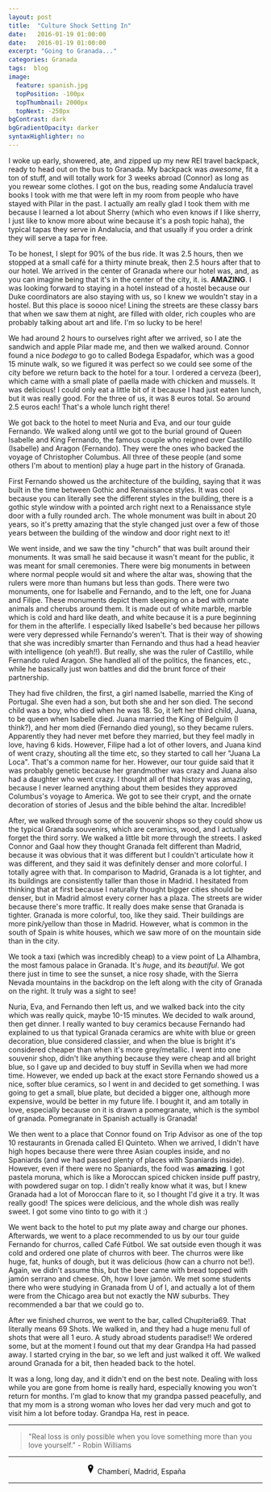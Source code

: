 ```yaml
---
layout: post
title:  "Culture Shock Setting In"
date:   2016-01-19 01:00:00
date:   2016-01-19 01:00:00
excerpt: "Going to Granada..."
categories: Granada
tags:  blog
image:
  feature: spanish.jpg
  topPosition: -100px
  topThumbnail: 2000px
  topNext: -250px
bgContrast: dark
bgGradientOpacity: darker
syntaxHighlighter: no
---
```


I woke up early, showered, ate, and zipped up my new REI travel backpack, ready to head out on the bus to Granada. My backpack was *awesome*, fit a ton of stuff, and will totally work for 3 weeks abroad (Connor) as long as you rewear some clothes. I got on the bus, reading some Andalucía travel books I took with me that were left in my room from people who have stayed with Pilar in the past. I actually am really glad I took them with me because I learned a lot about Sherry (which who even knows if I like sherry, I just like to know more about wine because it's a posh topic haha), the typical tapas they serve in Andalucía, and that usually if you order a drink they will serve a tapa for free.

To be honest, I slept for 90% of the bus ride. It was 2.5 hours, then we stopped at a small café for a thirty minute break, then 2.5 hours after that to our hotel. We arrived in the center of Granada where our hotel was, and, as you can imagine being that it's in the center of the city, it. is. **AMAZING**. I was looking forward to staying in a hotel instead of a hostel because our Duke coordinators are also staying with us, so I knew we wouldn't stay in a hostel. But this place is soooo nice! Lining the streets are these classy bars that when we saw them at night, are filled with older, rich couples who are probably talking about art and life. I'm so lucky to be here!

We had around 2 hours to ourselves right after we arrived, so I ate the sandwich and apple Pilar made me, and then we walked around. Connor found a nice *bodega* to go to called Bodega Espadafor, which was a good 15 minute walk, so we figured it was perfect so we could see some of the city before we return back to the hotel for a tour. I ordered a cerveza (beer), which came with a small plate of paella made with chicken and mussels. It was delicious! I could only eat a little bit of it because I had just eaten lunch, but it was really good. For the three of us, it was 8 euros total. So around 2.5 euros each! That's a whole lunch right there!

We got back to the hotel to meet Nuria and Eva, and our tour guide Fernando. We walked along until we got to the burial ground of Queen Isabelle and King Fernando, the famous couple who reigned over Castillo (Isabelle) and Aragon (Fernando). They were the ones who backed the voyage of Christopher Columbus. All three of these people (and some others I'm about to mention) play a huge part in the history of Granada.

First Fernando showed us the architecture of the building, saying that it was built in the time between Gothic and Renaissance styles. It was cool because you can literally see the different styles in the building, there is a gothic style window with a pointed arch right next to a Renaissance style door with a fully rounded arch. The whole monument was built in about 20 years, so it's pretty amazing that the style changed just over a few of those years between the building of the window and door right next to it!

We went inside, and we saw the tiny "church" that was built around their monuments. It was small he said because it wasn't meant for the public, it was meant for small ceremonies. There were big monuments in between where normal people would sit and where the altar was, showing that the rulers were more than humans but less than gods. There were two monuments, one for Isabelle and Fernando, and to the left, one for Juana and Filipe. These monuments depict them sleeping on a bed with ornate animals and cherubs around them. It is made out of white marble, marble which is cold and hard like death, and white because it is a pure beginning for them in the afterlife. I especially liked Isabelle's bed because her pillows were very depressed while Fernando's weren't. That is their way of showing that she was incredibly smarter than Fernando and thus had a head heavier with intelligence (oh yeah!!). But really, she was the ruler of Castillo, while Fernando ruled Aragon. She handled all of the politics, the finances, etc., while he basically just won battles and did the brunt force of their partnership.

They had five children, the first, a girl named Isabelle, married the King of Portugal. She even had a son, but both she and her son died. The second child was a boy, who died when he was 18. So, it left her third child, Juana, to be queen when Isabelle died. Juana married the King of Belguim (I think?), and her mom died (Fernando died young), so they became rulers. Apparently they had never met before they married, but they feel madly in love, having 6 kids. However, Filipe had a lot of other lovers, and Juana kind of went crazy, shouting all the time etc, so they started to call her "Juana La Loca". That's a common name for her. However, our tour guide said that it was probably genetic because her grandmother was crazy and Juana also had a daughter who went crazy. I thought all of that history was amazing, because I never learned anything about them besides they approved Columbus's voyage to America. We got to see their crypt, and the ornate decoration of stories of Jesus and the bible behind the altar. Incredible!

After, we walked through some of the souvenir shops so they could show us the typical Granada souvenirs, which are ceramics, wood, and I actually forget the third sorry. We walked a little bit more through the streets. I asked Connor and Gaal how they thought Granada felt different than Madrid, because it was obvious that it was different but I couldn't articulate how it was different, and they said it was definitely denser and more colorful. I totally agree with that. In comparison to Madrid, Granada is a lot tighter, and its buildings are consistently taller than those in Madrid. I hesitated from thinking that at first because I naturally thought bigger cities should be denser, but in Madrid almost every corner has a plaza. The streets are wider because there's more traffic. It really does make sense that Granada is tighter. Granada is more colorful, too, like they said. Their buildings are more pink/yellow than those in Madrid. However, what is common in the south of Spain is white houses, which we saw more of on the mountain side than in the city.

We took a taxi (which was incredibly cheap) to a view point of La Alhambra, the most famous palace in Granada. It's *huge*, and its *beautiful*. We got there just in time to see the sunset, a nice rosy shade, with the Sierra Nevada mountains in the backdrop on the left along with the city of Granada on the right. It truly was a sight to see!

Nuria, Eva, and Fernando then left us, and we walked back into the city which was really quick, maybe 10-15 minutes. We decided to walk around, then get dinner. I really wanted to buy ceramics because Fernando had explained to us that typical Granada ceramics are white with blue or green decoration, blue considered classier, and when the blue is bright it's considered cheaper than when it's more grey/metallic. I went into one souvenir shop, didn't like anything because they were cheap and all bright blue, so I gave up and decided to buy stuff in Sevilla when we had more time. However, we ended up back at the exact store Fernando showed us a nice, softer blue ceramics, so I went in and decided to get something. I was going to get a small, blue plate, but decided a bigger one, although more expensive, would be better in my future life. I bought it, and am totally in love, especially because on it is drawn a pomegranate, which is the symbol of granada. Pomegranate in Spanish actually is Granada!

We then went to a place that Connor found on Trip Advisor as one of the top 10 restaurants in Grenada called El Quinteto. When we arrived, I didn't have high hopes because there were three Asian couples inside, and no Spaniards (and we had passed plenty of places with Spaniards inside). However, even if there were no Spaniards, the food was **amazing**. I got pastela moruna, which is like a Moroccan spiced chicken inside puff pastry, with powdered sugar on top. I didn't really know what it was, but I knew Granada had a lot of Moroccan flare to it, so I thought I'd give it a try. It was really good! The spices were delicious, and the whole dish was really sweet. I got some vino tinto to go with it :)

We went back to the hotel to put my plate away and charge our phones. Afterwards, we went to a place recommended to us by our tour guide Fernando for churros, called Café Fútbol. We sat outside even though it was cold and ordered one plate of churros with beer. The churros were like huge, fat, hunks of dough, but it was delicious (how can a churro not be!). Again, we didn't assume this, but the beer came with bread topped with jamón serrano and cheese. Oh, how I love jamón. We met some students there who were studying in Granada from U of I, and actually a lot of them were from the Chicago area but not exactly the NW suburbs. They recommended a bar that we could go to.

After we finished churros, we went to the bar, called Chupiteria69. That literally means 69 Shots. We walked in, and they had a huge menu full of shots that were all 1 euro. A study abroad students paradise!! We ordered some, but at the moment I found out that my dear Grandpa Ha had passed away. I started crying in the bar, so we left and just walked it off. We walked around Granada for a bit, then headed back to the hotel.

It was a long, long day, and it didn't end on the best note. Dealing with loss while you are gone from home is really hard, especially knowing you won't return for months. I'm glad to know that my grandpa passed peacefully, and that my mom is a strong woman who loves her dad very much and got to visit him a lot before today. Grandpa Ha, rest in peace.

<hr></hr>

<blockquote class="largeQuote">"Real loss is only possible when you love something more than you love yourself." - Robin Williams</blockquote>

<hr></hr>

<center><img src="/assets/images/location.png" height=20px width=20px/> Chamberí, Madrid, España</center>

<hr></hr>
